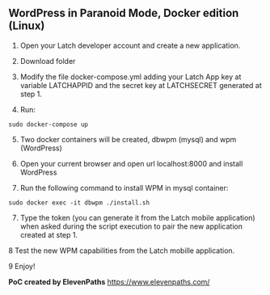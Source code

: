 ## WordPress in Paranoid Mode, Docker edition (Linux)

1. Open your Latch developer account and create a new application. 

2. Download folder

3. Modify the file docker-compose.yml adding your Latch App key at variable LATCHAPPID and the secret key at LATCHSECRET generated at step 1.

4. Run:
```
sudo docker-compose up
```

5. Two docker containers will be created, dbwpm (mysql) and wpm (WordPress) 

6. Open your current browser and open url localhost:8000 and install WordPress

7. Run the following command to install WPM in mysql container:
```
sudo docker exec -it dbwpm ./install.sh
```

7. Type the token (you can generate it from the Latch mobile application) when asked during the script execution to pair the new application created at step 1.

8 Test the new WPM capabilities from the Latch mobille application.

9 Enjoy!


**PoC created by ElevenPaths**
https://www.elevenpaths.com/
